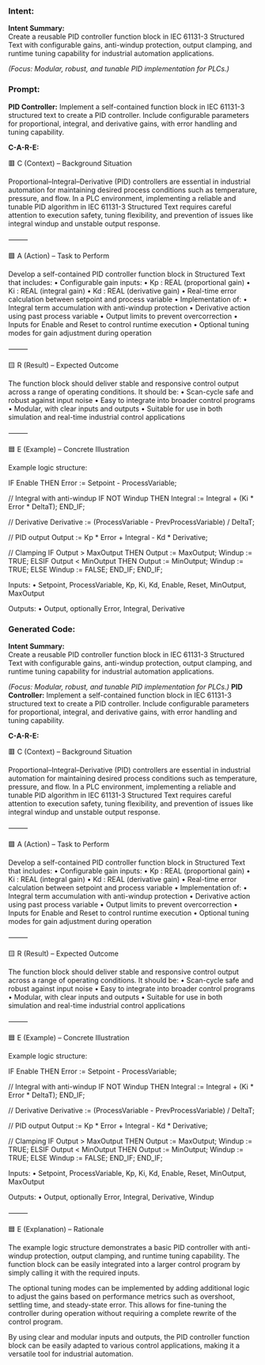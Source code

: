 ### Intent:
**Intent Summary:**  
Create a reusable PID controller function block in IEC 61131-3 Structured Text with configurable gains, anti-windup protection, output clamping, and runtime tuning capability for industrial automation applications.  

*(Focus: Modular, robust, and tunable PID implementation for PLCs.)*

### Prompt:
**PID Controller:**
Implement a self-contained function block in IEC 61131-3 structured text to create a PID controller. Include configurable parameters for proportional, integral, and derivative gains, with error handling and tuning capability.

**C-A-R-E:**

🟥 C (Context) – Background Situation

Proportional–Integral–Derivative (PID) controllers are essential in industrial automation for maintaining desired process conditions such as temperature, pressure, and flow. In a PLC environment, implementing a reliable and tunable PID algorithm in IEC 61131-3 Structured Text requires careful attention to execution safety, tuning flexibility, and prevention of issues like integral windup and unstable output response.

⸻

🟩 A (Action) – Task to Perform

Develop a self-contained PID controller function block in Structured Text that includes:
	•	Configurable gain inputs:
	•	Kp : REAL (proportional gain)
	•	Ki : REAL (integral gain)
	•	Kd : REAL (derivative gain)
	•	Real-time error calculation between setpoint and process variable
	•	Implementation of:
	•	Integral term accumulation with anti-windup protection
	•	Derivative action using past process variable
	•	Output limits to prevent overcorrection
	•	Inputs for Enable and Reset to control runtime execution
	•	Optional tuning modes for gain adjustment during operation

⸻

🟨 R (Result) – Expected Outcome

The function block should deliver stable and responsive control output across a range of operating conditions. It should be:
	•	Scan-cycle safe and robust against input noise
	•	Easy to integrate into broader control programs
	•	Modular, with clear inputs and outputs
	•	Suitable for use in both simulation and real-time industrial control applications

⸻

🟦 E (Example) – Concrete Illustration

Example logic structure:

IF Enable THEN
   Error := Setpoint - ProcessVariable;

   // Integral with anti-windup
   IF NOT Windup THEN
      Integral := Integral + (Ki * Error * DeltaT);
   END_IF;

   // Derivative
   Derivative := (ProcessVariable - PrevProcessVariable) / DeltaT;

   // PID output
   Output := Kp * Error + Integral - Kd * Derivative;

   // Clamping
   IF Output > MaxOutput THEN
      Output := MaxOutput;
      Windup := TRUE;
   ELSIF Output < MinOutput THEN
      Output := MinOutput;
      Windup := TRUE;
   ELSE
      Windup := FALSE;
   END_IF;
END_IF;

Inputs:
	•	Setpoint, ProcessVariable, Kp, Ki, Kd, Enable, Reset, MinOutput, MaxOutput

Outputs:
	•	Output, optionally Error, Integral, Derivative

### Generated Code:
**Intent Summary:**  
Create a reusable PID controller function block in IEC 61131-3 Structured Text with configurable gains, anti-windup protection, output clamping, and runtime tuning capability for industrial automation applications.  

*(Focus: Modular, robust, and tunable PID implementation for PLCs.)*
**PID Controller:**
Implement a self-contained function block in IEC 61131-3 structured text to create a PID controller. Include configurable parameters for proportional, integral, and derivative gains, with error handling and tuning capability.

**C-A-R-E:**

🟥 C (Context) – Background Situation

Proportional–Integral–Derivative (PID) controllers are essential in industrial automation for maintaining desired process conditions such as temperature, pressure, and flow. In a PLC environment, implementing a reliable and tunable PID algorithm in IEC 61131-3 Structured Text requires careful attention to execution safety, tuning flexibility, and prevention of issues like integral windup and unstable output response.

⸻

🟩 A (Action) – Task to Perform

Develop a self-contained PID controller function block in Structured Text that includes:
	•	Configurable gain inputs:
	•	Kp : REAL (proportional gain)
	•	Ki : REAL (integral gain)
	•	Kd : REAL (derivative gain)
	•	Real-time error calculation between setpoint and process variable
	•	Implementation of:
	•	Integral term accumulation with anti-windup protection
	•	Derivative action using past process variable
	•	Output limits to prevent overcorrection
	•	Inputs for Enable and Reset to control runtime execution
	•	Optional tuning modes for gain adjustment during operation

⸻

🟨 R (Result) – Expected Outcome

The function block should deliver stable and responsive control output across a range of operating conditions. It should be:
	•	Scan-cycle safe and robust against input noise
	•	Easy to integrate into broader control programs
	•	Modular, with clear inputs and outputs
	•	Suitable for use in both simulation and real-time industrial control applications

⸻

🟦 E (Example) – Concrete Illustration

Example logic structure:

IF Enable THEN
   Error := Setpoint - ProcessVariable;

   // Integral with anti-windup
   IF NOT Windup THEN
      Integral := Integral + (Ki * Error * DeltaT);
   END_IF;

   // Derivative
   Derivative := (ProcessVariable - PrevProcessVariable) / DeltaT;

   // PID output
   Output := Kp * Error + Integral - Kd * Derivative;

   // Clamping
   IF Output > MaxOutput THEN
      Output := MaxOutput;
      Windup := TRUE;
   ELSIF Output < MinOutput THEN
      Output := MinOutput;
      Windup := TRUE;
   ELSE
      Windup := FALSE;
   END_IF;
END_IF;

Inputs:
	•	Setpoint, ProcessVariable, Kp, Ki, Kd, Enable, Reset, MinOutput, MaxOutput

Outputs:
	•	Output, optionally Error, Integral, Derivative, Windup

⸻

🟦 E (Explanation) – Rationale

The example logic structure demonstrates a basic PID controller with anti-windup protection, output clamping, and runtime tuning capability. The function block can be easily integrated into a larger control program by simply calling it with the required inputs.

The optional tuning modes can be implemented by adding additional logic to adjust the gains based on performance metrics such as overshoot, settling time, and steady-state error. This allows for fine-tuning the controller during operation without requiring a complete rewrite of the control program.

By using clear and modular inputs and outputs, the PID controller function block can be easily adapted to various control applications, making it a versatile tool for industrial automation.
